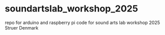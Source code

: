 # soundartslab_workshop_2025
repo for arduino and raspberry pi code for sound arts lab workshop 2025 Struer Denmark
